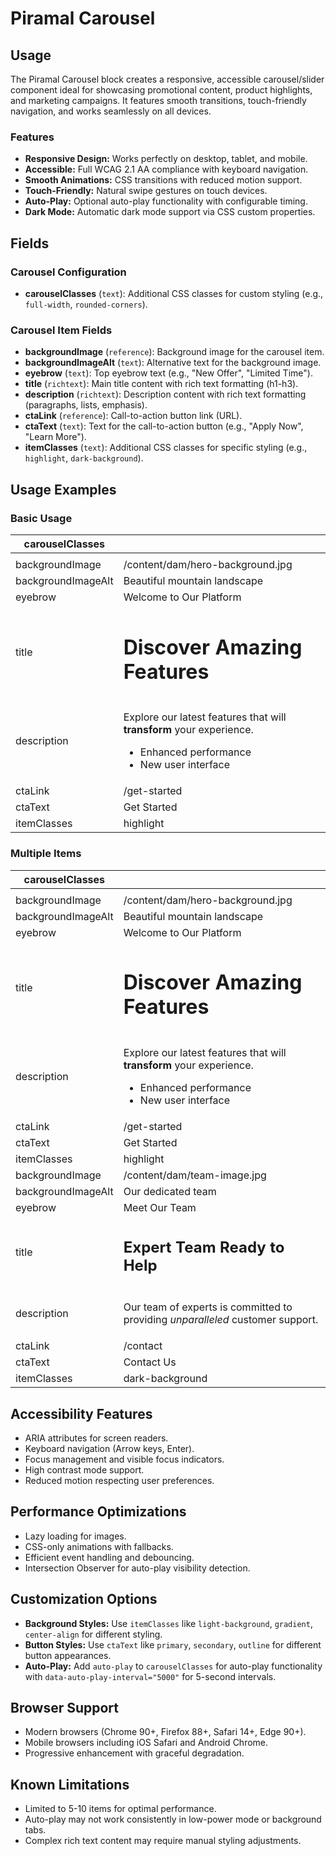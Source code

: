 # Piramal Carousel

## Usage

The Piramal Carousel block creates a responsive, accessible carousel/slider component ideal for showcasing promotional content, product highlights, and marketing campaigns. It features smooth transitions, touch-friendly navigation, and works seamlessly on all devices.

### Features

* **Responsive Design:** Works perfectly on desktop, tablet, and mobile.
* **Accessible:** Full WCAG 2.1 AA compliance with keyboard navigation.
* **Smooth Animations:** CSS transitions with reduced motion support.
* **Touch-Friendly:** Natural swipe gestures on touch devices.
* **Auto-Play:** Optional auto-play functionality with configurable timing.
* **Dark Mode:** Automatic dark mode support via CSS custom properties.

## Fields

### Carousel Configuration

* **carouselClasses** (`text`): Additional CSS classes for custom styling (e.g., `full-width`, `rounded-corners`).

### Carousel Item Fields

* **backgroundImage** (`reference`): Background image for the carousel item.
* **backgroundImageAlt** (`text`): Alternative text for the background image.
* **eyebrow** (`text`): Top eyebrow text (e.g., "New Offer", "Limited Time").
* **title** (`richtext`): Main title content with rich text formatting (h1-h3).
* **description** (`richtext`): Description content with rich text formatting (paragraphs, lists, emphasis).
* **ctaLink** (`reference`): Call-to-action button link (URL).
* **ctaText** (`text`): Text for the call-to-action button (e.g., "Apply Now", "Learn More").
* **itemClasses** (`text`): Additional CSS classes for specific styling (e.g., `highlight`, `dark-background`).

## Usage Examples

### Basic Usage

| carouselClasses |  |
|-----------------|--|
|                 |  |
| backgroundImage | /content/dam/hero-background.jpg |
| backgroundImageAlt | Beautiful mountain landscape |
| eyebrow | Welcome to Our Platform |
| title | <h1>Discover Amazing Features</h1> |
| description | <p>Explore our latest features that will <strong>transform</strong> your experience.</p><ul><li>Enhanced performance</li><li>New user interface</li></ul> |
| ctaLink | /get-started |
| ctaText | Get Started |
| itemClasses | highlight |

### Multiple Items

| carouselClasses |  |
|-----------------|--|
|                 |  |
| backgroundImage | /content/dam/hero-background.jpg |
| backgroundImageAlt | Beautiful mountain landscape |
| eyebrow | Welcome to Our Platform |
| title | <h1>Discover Amazing Features</h1> |
| description | <p>Explore our latest features that will <strong>transform</strong> your experience.</p><ul><li>Enhanced performance</li><li>New user interface</li></ul> |
| ctaLink | /get-started |
| ctaText | Get Started |
| itemClasses | highlight |
| backgroundImage | /content/dam/team-image.jpg |
| backgroundImageAlt | Our dedicated team |
| eyebrow | Meet Our Team |
| title | <h2>Expert Team Ready to Help</h2> |
| description | <p>Our team of experts is committed to providing <em>unparalleled</em> customer support.</p> |
| ctaLink | /contact |
| ctaText | Contact Us |
| itemClasses | dark-background |

## Accessibility Features

* ARIA attributes for screen readers.
* Keyboard navigation (Arrow keys, Enter).
* Focus management and visible focus indicators.
* High contrast mode support.
* Reduced motion respecting user preferences.

## Performance Optimizations

* Lazy loading for images.
* CSS-only animations with fallbacks.
* Efficient event handling and debouncing.
* Intersection Observer for auto-play visibility detection.

## Customization Options

* **Background Styles:** Use `itemClasses` like `light-background`, `gradient`, `center-align` for different styling.
* **Button Styles:** Use `ctaText` like `primary`, `secondary`, `outline` for different button appearances.
* **Auto-Play:** Add `auto-play` to `carouselClasses` for auto-play functionality with `data-auto-play-interval="5000"` for 5-second intervals.

## Browser Support

* Modern browsers (Chrome 90+, Firefox 88+, Safari 14+, Edge 90+).
* Mobile browsers including iOS Safari and Android Chrome.
* Progressive enhancement with graceful degradation.

## Known Limitations

* Limited to 5-10 items for optimal performance.
* Auto-play may not work consistently in low-power mode or background tabs.
* Complex rich text content may require manual styling adjustments.
